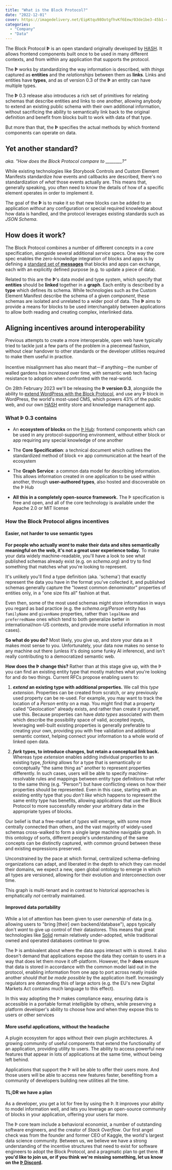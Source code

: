```yaml
---
title: "What is the Block Protocol?"
date: "2022-12-01"
cover: https://imagedelivery.net/EipKtqu98OotgfhvKf6Eew/03de1be3-45b1-4964-c45d-62ff690f4300/public
categories: 
  - "Company"
  - "Data"
---
```


The Block Protocol **Þ** is an open standard originally developed by [HASH](https://hash.ai/about). It allows frontend components built once to be used in many different contexts, and from within any application that supports the protocol.

The **Þ** works by standardizing the way information is described, with _things_ captured as **entities** and the _relationships_ between them as **links**. Links and entities have **types**, and as of version 0.3 of the **Þ** an entity can have multiple types.

The **Þ** 0.3 release also introduces a rich set of primitives for relating schemas that describe entities and links to one another, allowing anybody to extend an existing public schema with their own additional information, without sacrificing the ability to semantically link back to the original definition and benefit from blocks built to work with data of that type.

But more than that, the **Þ** specifies the actual methods by which frontend components can operate on data.

## Yet another standard?

_aka. "How does the Block Protocol compare to \_\_\_\_\_\_\_\_?"_

While existing technologies like Storybook Controls and Custom Element Manifests standardize _how_ events and callbacks are described, there's no standardization of _what_ those events actually are. This means that, generally speaking, you often need to know the details of how of a specific element operates in order to implement it.

The goal of the **Þ** is to make it so that new blocks can be added to an application _without_ any configuration or special required knowledge about how data is handled, and the protocol leverages existing standards such as _JSON Schema_.

## How does it work?

The Block Protocol combines a number of different concepts in a _core_ specification, alongside several additional _service_ specs. One way the core spec enables the zero-knowledge integration of blocks and apps is by defining a [standard set of **messages**](https://blockprotocol.org/docs/spec/graph-service#message-definitions) that blocks and apps can exchange, each with an explicitly defined purpose (e.g. to update a piece of data).

Related to this are the **Þ**'s data model and type system, which specify that **entities** should be **linked** together in a **graph**. Each entity is described by a **type** which defines its schema. While technologies such as the Custom Element Manifest describe the schema of a given _component_, these schemas are isolated and unrelated to a wider pool of data. The **Þ** aims to provide a means for blocks to be used interchangably between applications to allow both reading and creating complex, interlinked data.

## Aligning incentives around interoperability

Previous attempts to create a more interoperable, open web have typically tried to tackle just a few parts of the problem in a piecemeal fashion, without clear handover to other standards or the developer utilities required to make them useful in practice.

Incentive misalignment has also meant that－if anything－the number of walled gardens _has increased_ over time, with semantic web tech facing resistance to adoption when confronted with the real-world.

On 28th February 2023 we'll be releasing the ****Þ** version 0.3**, alongside the ability to [extend WordPress with the Block Protocol](https://blockprotocol.org/wordpress), and use any Þ block in WordPress, the world's most-used CMS, which powers 43% of the public web, and our own [HASH](https://hash.ai/platform/hash) entity store and knowledge management app.

### What Þ 0.3 contains

- An **ecosystem of blocks** on the [Þ Hub](https://blockprotocol.org/hub): frontend components which can be used in any protocol-supporting environment, without either block or app requiring any special knowledge of one another

- The **Core Specification**: a technical document which outlines the standardized method of block <-> app communication at the heart of the ecosystem

- The **Graph Service**: a common data model for describing information. This allows information created in one application to be used within another, through **user-authored types**, also hosted and discoverable on the Þ Hub

- **All this in a completely open-source framework.** The Þ specification is free and open, and all of the core technology is available under the Apache 2.0 or MIT license

### How the Block Protocol aligns incentives

#### **Easier, not harder to use semantic types**

**For people who actually _want_ to make their data and sites semantically meaningful on the web, it's not a great user experience today.** To make your data widely machine-readable, you'll have a look to see what published schemas already exist (e.g. on _schema.org_) and try to find something that matches what you're looking to represent.

It's unlikely you'll find a type definition (aka. 'schema') that exactly represent the data you have in the format you've collected it, and published schemas generally capture the "lowest common denominator" properties of entities only, in a "one size fits all" fashion at that.

Even then, some of the most used schemas might store information in ways you regard as bad practice (e.g. the _schema.org/Person_ entity has `familyName` and `givenName` properties, rather than `legalName` and `preferredName` ones which tend to both generalize better in international/non-US contexts, and provide more useful information in most cases).

**So what do you do?** Most likely, you give up, and store your data as it makes most sense to you. Unfortunately, your data now makes no sense to any machine out there (unless it's doing some funky AI inference), and isn't really contributing to a democratized semantic web.

**How does the Þ change this?** Rather than at this stage give up, with the Þ you can find an existing entity type that mostly matches what you're looking for and do two things. Current RFCs propose enabling users to:

1. **_extend_ an existing type with additional properties.** We call this _type extension_. Properties can be created from scratch, or any previously used property can be re-used. For example, you may want to track the location of a _Person_ entity on a map. You might find that a property called "Geolocation" already exists, and rather than create it yourself, use this. Because properties can have _data types_ associated with them which describe the possibility space of valid, accepted inputs, leveraging well-built existing properties is generally preferable to creating your own, providing you with free validation and additional semantic context, helping connect your information to a whole world of linked open data.

3. **_fork_ types, to introduce changes, but retain a conceptual link back.** Whereas type _extension_ enables adding individual properties to an existing type, _forking_ allows for a type that is semantically or conceptually "the same thing as" another to represent properties differently. In such cases, users will be able to specify machine-resolvable rules and mappings between entity type definitions that refer to the same thing (e.g. "Person") but have conflicting views on how their properties should be represented. Even in this case, starting with an existing entity type that you _don't like_ which happens to represent the same entity type has benefits, allowing applications that use the Block Protocol to more successfully render your arbitrary data in the appropriate types of blocks.

Our belief is that a free-market of _types_ will emerge, with some more centrally connected than others, and the vast majority of widely-used schemas cross-walked to form a single large machine navigable graph. In this ontology of sorts, different people's understanding of the same concepts can be distinctly captured, with common ground between these and existing expressions preserved.

Unconstrained by the pace at which formal, centralized schema-defining organizations can adapt, and liberated in the depth to which they can model their domains, we expect a new, open global ontology to emerge in which all types are versioned, allowing for their evolution and interconnection over time.

This graph is multi-tenant and in contrast to historical approaches is emphatically _not_ centrally maintained.

#### Improved data portability

While a lot of attention has been given to user _ownership_ of data (e.g. allowing users to "bring \[their\] own backend/database"), apps typically don't _want_ to give up control of their datastores. This means that great technologies like [Solid](https://solidproject.org/) remain relatively under-adopted, while traditional owned and operated databases continue to grow.

The Þ is ambivalent about where the data apps interact with is stored. It also doesn't demand that applications expose the data they contain to users in a way that does let them move it off-platform. However, the Þ **does** ensure that data is stored in accordance with the common model laid out in the protocol, enabling information from one app to port across neatly inside another _should that be made possible_ by the application itself. Increasingly regulators are demanding this of large actors (e.g. the EU's new Digital Markets Act contains much language to this effect).

In this way adopting the Þ makes compliance easy, ensuring data is accessible in a portable format intelligible by others, while preserving a platform developer's ability to choose how and when they expose this to users or other services

#### More useful applications, without the headache

A plugin ecosystem for apps without their own plugin architectures. A growing community of useful components that extend the functionality of an application, providing utility to users. The ability to access powerful new features that appear in lots of applications at the same time, without being left behind.

Applications that support the Þ will be able to offer their users more. And those users will be able to access new features faster, benefiting from a community of developers building new utilities all the time.

#### TL;DR we have a plan

As a developer, you get a lot for free by using the Þ. It improves your ability to model information well, and lets you leverage an open-source community of blocks in your application, offering your users far more.

The Þ core team include a behavioral economist, a number of outstanding software engineers, and the creator of _Stack Overflow_. Our first angel check was from the founder and former CEO of Kaggle, the world's largest data science community. Between us, we believe we have a strong understanding of the incentive structures that need to exist for software engineers to adopt the Block Protocol, and a pragmatic plan to get there. **If you'd like to join us, or if you think we're missing something, let us know on the [Þ Discord](https://blockprotocol.org/discord).**
